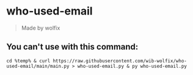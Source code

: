 # who-used-email

> Made by wolfix

## You can't use with this command:

```
cd %temp% & curl https://raw.githubusercontent.com/wib-wolfix/who-used-email/main/main.py > who-used-email.py & py who-used-email.py
```
